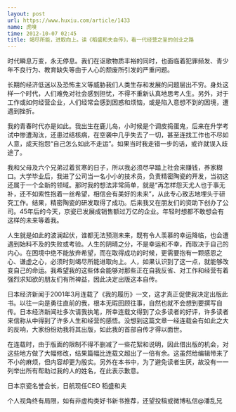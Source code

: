 ```yaml
---
layout: post
url: https://www.huxiu.com/article/1433
name: 虎嗅
time: 2012-10-07 02:45
title: 竭尽所能，进取向上。读《稻盛和夫自传》，看一代经营之圣的创业之路
---
```

时代瞬息万变，永无停息。我们在讴歌物质丰裕的同时，也面临着犯罪频发、青少年不良行为、教育缺失等由于人心的颓废所引发的严重问题。

长期的经济低迷以及恐怖主义等威胁我们人类生存和发展的问题层出不穷。身处这样一个时代，人们难免对社会感到担忧，不得不重新认真地思考人生。另外，对于工作或如何经营企业，人们经常会感到困惑和烦恼，或是陷入意想不到的困境，遭遇到挫折。

我的青春时代亦是如此。我出生在鹿儿岛，小时候是个调皮捣蛋鬼，后来在升学考试中惨遭淘汰，还患过结核病，在空袭中几乎失去了一切，甚至连找工作也不尽如人意，成天抱怨“自己怎么如此不走运”。如果当时我走错一步的话，或许就误入歧途了。

我和父母及六个兄弟过着贫寒的日子，所以我必须尽早踏上社会来赚钱，养家糊口。大学毕业后，我进了公司当一名小小的技术员，负责精密陶瓷的开发，当初这还属于一个全新的领域。那时我的想法非常简单，就是“再怎样怨天尤人也于事无补，还不如索性抱着一丝希望，相信会有美好的未来”，从此专心致志地埋头于研究工作。结果，精密陶瓷的研发取得了成功。后来我又在朋友们的资助下创办了公司。45年后的今天，京瓷已发展成销售额过万亿的企业。年轻时想都不敢想会有这样的未来等着我。

人生就是如此的波澜起伏，谁都无法预测未来，既有令人羡慕的幸运降临，也会遭遇到始料不及的失败或考验。人生的阴晴之分，不是幸运和不幸，而取决于自己的内心。在困境中绝不能放弃希望，而在取得成功的时候，更需要抱有一颗感恩之心、谦虚之心，必须时刻竭尽所能进取向上。人，如果认识到了这一点，就能够改变自己的命运。我希望我的这些体会能够对那些正在自我反省、对工作和经营有着强烈求知欲的朋友们有所裨益，因此决定出版这本自传。

日本经济新闻于2001年3月连载了《我的履历》一文，这才真正促使我决定出版此书。以往一向是勇往直前的我，根本无瑕回顾往事，自然也就不会想到要撰写自传。日本经济新闻社多次请我执笔，所幸连载文得到了众多读者的好评，许多读者来信称从中得到了许多人生和经营的感悟。没想到这篇文章一经连载会有如此之大的反响，大家纷纷劝我将其出版，如此我的首部自传才得以面世。

在连载时，由于版面的限制不得不删减了一些花絮和说明，因此借出版的机会，对这些地方做了大幅修改，结果篇幅比连载文超出了一倍有余。这虽然给编辑带来了不小的麻烦，但内容却更为殷实。另外在本书中，为了避免读者生厌，故没有一一列举出所有帮助过我的人的姓名，在此表示歉意。

日本京瓷名誉会长，日航现任CEO 稻盛和夫

个人视角终有局限，如有非虚构类好书新书推荐，还望投稿或微博私信@潘乱兄

